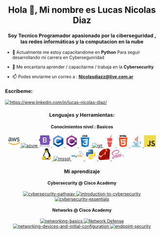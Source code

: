 


<h1 align="center">Hola 👋, Mi nombre es Lucas Nicolas Diaz</h1>
<h3 align="center">Soy Tecnico Programador apasionado por la ciberseguridad , las redes informáticas y la computacion en la nube</h3>

- 🔭 Actualmente me estoy capacitandome en **Python** Para seguir desarrollando mi carrera en Cybersegunridad

- 🤝 Me encantaria aprender / capacitarme / trabaja  en la  **Cybersecurity**


- 📫  Podes enviarme un correo a : **Nicolasdiazz@live.com.ar**

<h3 align="left">Escribeme:</h3>
<p align="left">
<a href="https://linkedin.com/in/https://www.linkedin.com/in/lucas-nicolas-diaz/" target="blank"><img align="center" src="https://raw.githubusercontent.com/rahuldkjain/github-profile-readme-generator/master/src/images/icons/Social/linked-in-alt.svg" alt="https://www.linkedin.com/in/lucas-nicolas-diaz/" height="30" width="40" /></a>
</p>

<h3 align="center">Lenguajes y Herramientas:</h3>
<h4 align="center">Conocimientos nivel : Basicos</h4>
<p align="center"> <a href="https://aws.amazon.com" target="_blank" rel="noreferrer"> <img src="https://raw.githubusercontent.com/devicons/devicon/master/icons/amazonwebservices/amazonwebservices-original-wordmark.svg" alt="aws" width="40" height="40"/> </a> <a href="https://azure.microsoft.com/en-in/" target="_blank" rel="noreferrer"> <img src="https://www.vectorlogo.zone/logos/microsoft_azure/microsoft_azure-icon.svg" alt="azure" width="40" height="40"/> </a> <a href="https://getbootstrap.com" target="_blank" rel="noreferrer"> <img src="https://raw.githubusercontent.com/devicons/devicon/master/icons/bootstrap/bootstrap-plain-wordmark.svg" alt="bootstrap" width="40" height="40"/> </a> <a href="https://www.cprogramming.com/" target="_blank" rel="noreferrer"> <img src="https://raw.githubusercontent.com/devicons/devicon/master/icons/c/c-original.svg" alt="c" width="40" height="40"/> </a> <a href="https://www.w3schools.com/cs/" target="_blank" rel="noreferrer"> <img src="https://raw.githubusercontent.com/devicons/devicon/master/icons/csharp/csharp-original.svg" alt="csharp" width="40" height="40"/> </a> <a href="https://www.w3schools.com/css/" target="_blank" rel="noreferrer"> <img src="https://raw.githubusercontent.com/devicons/devicon/master/icons/css3/css3-original-wordmark.svg" alt="css3" width="40" height="40"/> </a> <a href="https://git-scm.com/" target="_blank" rel="noreferrer"> <img src="https://www.vectorlogo.zone/logos/git-scm/git-scm-icon.svg" alt="git" width="40" height="40"/> </a> <a href="https://gulpjs.com" target="_blank" rel="noreferrer"> <img src="https://raw.githubusercontent.com/devicons/devicon/master/icons/gulp/gulp-plain.svg" alt="gulp" width="40" height="40"/> </a> <a href="https://www.w3.org/html/" target="_blank" rel="noreferrer"> <img src="https://raw.githubusercontent.com/devicons/devicon/master/icons/html5/html5-original-wordmark.svg" alt="html5" width="40" height="40"/> </a> <a href="https://www.java.com" target="_blank" rel="noreferrer"> <img src="https://raw.githubusercontent.com/devicons/devicon/master/icons/java/java-original.svg" alt="java" width="40" height="40"/> </a> <a href="https://developer.mozilla.org/en-US/docs/Web/JavaScript" target="_blank" rel="noreferrer"> <img src="https://raw.githubusercontent.com/devicons/devicon/master/icons/javascript/javascript-original.svg" alt="javascript" width="40" height="40"/> </a> <a href="https://www.linux.org/" target="_blank" rel="noreferrer"> <img src="https://raw.githubusercontent.com/devicons/devicon/master/icons/linux/linux-original.svg" alt="linux" width="40" height="40"/> </a> <a href="https://www.microsoft.com/en-us/sql-server" target="_blank" rel="noreferrer"> <img src="https://www.svgrepo.com/show/303229/microsoft-sql-server-logo.svg" alt="mssql" width="40" height="40"/> </a> <a href="https://www.mysql.com/" target="_blank" rel="noreferrer"> <img src="https://raw.githubusercontent.com/devicons/devicon/master/icons/mysql/mysql-original-wordmark.svg" alt="mysql" width="40" height="40"/> </a> <a href="https://www.python.org" target="_blank" rel="noreferrer"> <img src="https://raw.githubusercontent.com/devicons/devicon/master/icons/python/python-original.svg" alt="python" width="40" height="40"/> </a> <a href="https://www.ruby-lang.org/en/" target="_blank" rel="noreferrer"> <img src="https://raw.githubusercontent.com/devicons/devicon/master/icons/ruby/ruby-original.svg" alt="ruby" width="40" height="40"/> </a> <a href="https://sass-lang.com" target="_blank" rel="noreferrer"> <img src="https://raw.githubusercontent.com/devicons/devicon/master/icons/sass/sass-original.svg" alt="sass" width="40" height="40"/> </a> </p>

<h3 align="center">Mi aprendizaje</h3>
<h4 align="center">Cybersecurity @ Cisco Academy</h4>
 <p align="center">
     <a href="https://www.credly.com/earner/earned/badge/edb8d1eb-1a9d-479b-a237-01c57248a7f3" target="_blank" rel="noreferrer"> 
          <img src="https://user-images.githubusercontent.com/54600307/187525211-61211795-5a08-4a71-9425-4e1afa869474.png" alt="cybersecurity-pathway" width="100" height="100"/> </a> 
     <a href="https://www.credly.com/earner/earned/badge/f235edcb-4ced-435b-a70a-350a185dae74" target="_blank" rel="noreferrer"> 
          <img src="https://user-images.githubusercontent.com/54600307/187528784-2d7fa0be-440a-4c41-bdae-aad15f2fc175.png" alt="introduction-to-cybersecurity" width="100" height="100"/> </a> 
    <a href="https://www.credly.com/earner/earned/badge/2bcec34e-1fab-4502-8fa7-92943c54c920" target="_blank" rel="noreferrer"> 
          <img src="https://user-images.githubusercontent.com/54600307/187529055-d85fd06c-0079-4968-8ad4-1427b352ba7c.png" alt="cybersecurity-essentials" width="100" height="100"/> </a> 
 </p>
 
 <h4 align="center">Networks @ Cisco Academy</h4>
  <p align="center">
     <a href="https://www.credly.com/earner/earned/badge/212076fa-94d6-418c-839e-ff4d059298cf" target="_blank" rel="noreferrer"> 
          <img src="https://user-images.githubusercontent.com/54600307/187529741-54b5b30c-33f5-47af-948e-886e19f80a66.png" alt="networking-basics" width="100" height="100"/> </a> 
     <a href="https://www.credly.com/earner/earned/badge/0642d50b-fef5-46e9-83a5-75cdb92b7250" target="_blank" rel="noreferrer"> 
          <img src="https://user-images.githubusercontent.com/54600307/187529966-ff287a4d-e253-4edb-ab6e-78b20c10df6d.png" alt="Network Defense" width="100" height="100"/> </a> 
    <a href="https://www.credly.com/earner/earned/badge/26d5e22e-9927-4729-93a0-bca70f0f2eb0" target="_blank" rel="noreferrer"> 
          <img src="https://user-images.githubusercontent.com/54600307/187530098-ab93a946-df08-4f55-916e-e463a078cc1f.png" alt="networking-devices-and-initial-configuration" width="100" height="100"/> </a> 
      <a href="https://www.credly.com/earner/earned/badge/53615486-c02b-4958-a4e5-50b9f628b26c" target="_blank" rel="noreferrer"> 
          <img src="https://user-images.githubusercontent.com/54600307/187532737-9405fd60-9b9e-4da5-b8a9-4f2af04f76de.png" alt="endpoint-security" width="100" height="100"/> </a> 
 </p>
 

